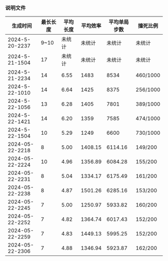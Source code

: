 ### 说明文件
| 生成时间           | 最长长度 | 平均长度 | 平均效率 | 平均单局步数 | 撞死比例     |
|----------------|------|------|------|--------|----------|
| 2024-5-20-2237 | 9~10 | 未统计  | 未统计  | 未统计    | 未统计      |
| 2024-5-21-1504 | 17   | 未统计  | 未统计  | 未统计    | 未统计      |
| 2024-5-21-2234 | 14   | 6.55 | 1483 | 8534   | 460/1000 |
| 2024-5-22-1010 | 14   | 6.64 | 1425 | 8375   | 256/1000 |
| 2024-5-22-1056 | 13   | 6.28 | 1405 | 7801   | 389/1000 |
| 2024-5-22-1421 | 14   | 6.20 | 1359 | 7585   | 474/1000 |
| 2024-5-22-1504 | 10   | 5.29 | 1249 | 6600   | 730/1000 |
|2024-05-22-2218|8|5.00|1408.15|6114.16|149/200|
|2024-05-22-2224|10|4.96|1356.89|6084.28|155/200|
|2024-05-22-2231|8|5.04|1334.17|6175.49|161/200|
|2024-05-22-2238|8|4.87|1501.26|6285.16|153/200|
|2024-05-22-2245|7|5.00|1250.97|5933.82|160/200|
|2024-05-22-2252|7|4.82|1364.74|6017.43|152/200|
|2024-05-22-2259|7|4.83|1449.13|5995.25|152/200|
|2024-05-22-2306|7|4.88|1346.94|5923.87|162/200|